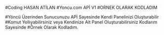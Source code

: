 #Coding HASAN ATİLAN
#Yoncu.com APİ V1
#ORNEK OLARAK KODLADIM

#Yöncü Üzerinden Sunucunuzu APİ Sayesinde Kendi Panelinizi Oluşturabilir
#Komut Yollıyabilirsiniz veya Kendinize Ait Panel Oluşturabilirsiniz Kodlarım Sayesinde
#Örnek Olarak Kodladım.

